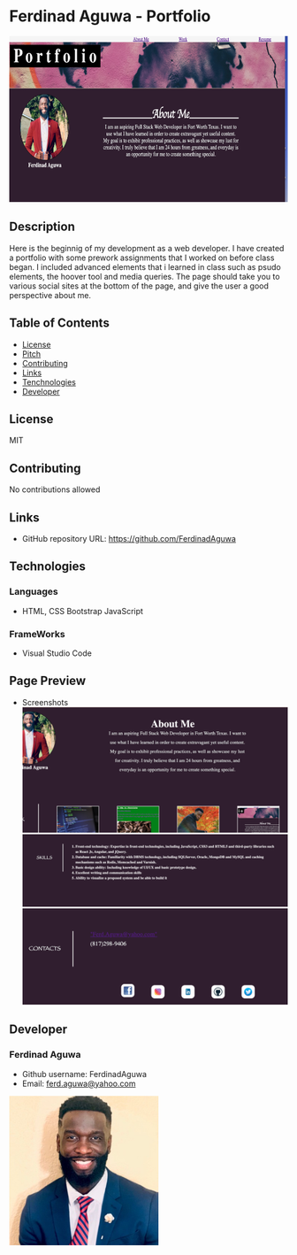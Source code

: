 # Ferdinad Aguwa - Portfolio
<img src= "Photo/Photo.jpg"
     alt="preview portfolio image "
     style="margin-right: 10px; height: 300px;" />
## Description
Here is the beginnig of my development as a web developer. I have created a portfolio with some prework assignments that I worked on before class began. I included advanced elements that i learned in class such as psudo elements, the hoover tool and media queries. The page should take you to various social sites at the bottom of the page, and give the user a good perspective about me. 

## Table of Contents
* [License](#license)
* [Pitch](#pitch)
* [Contributing](#contributing)
* [Links](#Links)
* [Tenchnologies](#Technologies)
* [Developer](#Developer)
## License
MIT
## Contributing
No contributions allowed  
## Links
* GitHub repository URL: https://github.com/FerdinadAguwa
## Technologies
### Languages
* HTML, CSS Bootstrap JavaScript
### FrameWorks
* Visual Studio Code
## Page Preview
* Screenshots
<img src= "Photo/Screen Shot 2020-10-24 at 3.38.02 PM.png"
alt= "header of my portfolio">
<img src= "Photo/Screen Shot 2020-10-24 at 3.38.25 PM.png"
alt= "body of website">
<img src= "Photo/Screen Shot 2020-10-24 at 3.38.48 PM.png"
alt= "footer of website">



## Developer
### Ferdinad Aguwa 
* Github username: FerdinadAguwa
* Email: ferd.aguwa@yahoo.com

<img src= "Photo/0.jpeg"
     alt="Contributer Photo"
     width=270px
     style="float: left; margin-right: 10px;"/>